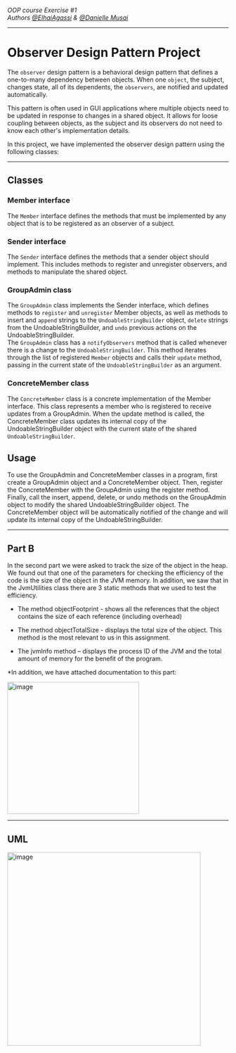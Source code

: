 _OOP course Exercise #1_  
_Authors [@ElhaiAgassi]() & [@Danielle Musai](https://github.com/DanielleMusai)_

---

# Observer Design Pattern Project
The `observer` design pattern is a behavioral design pattern that defines a one-to-many dependency between objects. When one `object`, the subject, changes state, all of its dependents, the `observers`, are notified and updated automatically.

This pattern is often used in GUI applications where multiple objects need to be updated in response to changes in a shared object. It allows for loose coupling between objects, as the subject and its observers do not need to know each other's implementation details.

In this project, we have implemented the observer design pattern using the following classes:
___
## Classes

### Member interface
The `Member` interface defines the methods that must be implemented by any object that is to be registered as an observer of a subject.

### Sender interface
The `Sender` interface defines the methods that a sender object should implement. This includes methods to register and unregister observers, and methods to manipulate the shared object.

### GroupAdmin class
The `GroupAdmin` class implements the Sender interface, which defines methods to `register` and `unregister` Member objects, as well as methods to insert and `append` strings to the `UndoableStringBuilder` object, `delete` strings from the UndoableStringBuilder, and `undo` previous actions on the UndoableStringBuilder.  
The `GroupAdmin` class has a `notifyObservers` method that is called whenever there is a change to the `UndoableStringBuilder`. This method iterates through the list of registered `Member` objects and calls their `update` method, passing in the current state of the `UndoableStringBuilder` as an argument.

### ConcreteMember class
The `ConcreteMember` class is a concrete implementation of the Member interface. This class represents a member who is registered to receive updates from a GroupAdmin. When the update method is called, the ConcreteMember class updates its internal copy of the UndoableStringBuilder object with the current state of the shared `UndoableStringBuilder`.

## Usage
To use the GroupAdmin and ConcreteMember classes in a program, first create a GroupAdmin object and a ConcreteMember object. Then, register the ConcreteMember with the GroupAdmin using the register method. Finally, call the insert, append, delete, or undo methods on the GroupAdmin object to modify the shared UndoableStringBuilder object. The ConcreteMember object will be automatically notified of the change and will update its internal copy of the UndoableStringBuilder.

___
## Part B

In the second part we were asked to track the size of the object in the heap.
We found out that one of the parameters for checking the efficiency of the code is the size of the object in the JVM memory.
In addition, we saw that in the JvmUtilities class there are 3 static methods that we used to test the efficiency.

- The method objectFootprint - shows all the references
that the object contains the size of each reference (including overhead)

- The method objectTotalSize - displays the total size of the object. 
This method is the most relevant to us in this assignment.

- The jvmInfo method – displays the process ID of the JVM
and the total amount of memory for the benefit of the program.

*In addition, we have attached documentation to this part:

<img width="300" alt="image" src="https://user-images.githubusercontent.com/92378800/209563841-7d0175ef-8a75-40d6-a59c-be6594b943a1.png">



___

## UML

<img width="440" alt="image" src="https://user-images.githubusercontent.com/92378800/208301330-5d76893a-ede2-4417-b0d6-3f906bf3ab5f.png">
